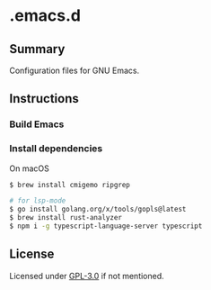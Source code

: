 # .emacs.d

## Summary
Configuration files for GNU Emacs.

## Instructions
### Build Emacs

### Install dependencies
On macOS
```sh
$ brew install cmigemo ripgrep

# for lsp-mode
$ go install golang.org/x/tools/gopls@latest
$ brew install rust-analyzer
$ npm i -g typescript-language-server typescript
```

## License
Licensed under [GPL-3.0](./LICENSE) if not mentioned.
